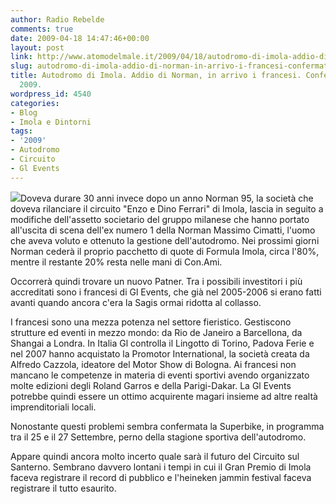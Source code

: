 ```yaml
---
author: Radio Rebelde
comments: true
date: 2009-04-18 14:47:46+00:00
layout: post
link: http://www.atomodelmale.it/2009/04/18/autodromo-di-imola-addio-di-norman-in-arrivo-i-francesi-confermata-la-superbike-2009/
slug: autodromo-di-imola-addio-di-norman-in-arrivo-i-francesi-confermata-la-superbike-2009
title: Autodromo di Imola. Addio di Norman, in arrivo i francesi. Confermata la Superbike
  2009.
wordpress_id: 4540
categories:
- Blog
- Imola e Dintorni
tags:
- '2009'
- Autodromo
- Circuito
- Gl Events
---
```


![](http://www.atomodelmale.it/wp-content/uploads/2009/04/autodromo-imola1-300x229.jpg)Doveva durare 30 anni invece dopo un anno Norman 95, la società che doveva rilanciare il circuito "Enzo e Dino Ferrari" di Imola, lascia in seguito a modifiche dell'assetto societario del gruppo milanese che hanno portato all'uscita di scena dell'ex numero 1 della Norman Massimo Cimatti, l'uomo che aveva voluto e ottenuto la gestione dell'autodromo.
Nei prossimi giorni Norman cederà il proprio pacchetto di quote di Formula Imola, circa l'80%, mentre il restante 20% resta nelle mani di Con.Ami.

Occorrerà quindi trovare un nuovo Patner. Tra i possibili investitori i più accreditati sono i francesi di Gl Events, che già nel 2005-2006 si erano fatti avanti quando ancora c'era la Sagis ormai ridotta al collasso.<!-- more -->

I francesi sono una mezza potenza nel settore fieristico. Gestiscono strutture ed eventi in mezzo mondo: da Rio de Janeiro a Barcellona, da Shangai a Londra. In Italia Gl controlla il Lingotto di Torino, Padova Ferie e nel 2007 hanno acquistato la Promotor  International, la società creata da Alfredo Cazzola, ideatore del Motor Show di Bologna. Ai francesi non mancano le competenze in materia di eventi sportivi avendo organizzato molte edizioni degli Roland Garros e della Parigi-Dakar. La Gl Events potrebbe quindi essere un ottimo acquirente magari insieme ad altre realtà imprenditoriali locali.

Nonostante questi problemi sembra confermata la Superbike, in programma tra il 25 e il 27 Settembre, perno della stagione sportiva dell'autodromo.

Appare quindi ancora molto incerto quale sarà il futuro del Circuito sul Santerno.
Sembrano davvero lontani i tempi in cui il Gran Premio di Imola faceva registrare il record di pubblico e l'heineken jammin festival faceva registrare il tutto esaurito.
